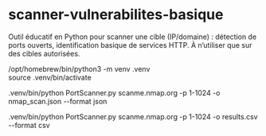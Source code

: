 # scanner-vulnerabilites-basique
Outil éducatif en Python pour scanner une cible (IP/domaine) : détection de ports ouverts, identification basique de services HTTP. À n’utiliser que sur des cibles autorisées.

/opt/homebrew/bin/python3 -m venv .venv                                                      
source .venv/bin/activate

.venv/bin/python PortScanner.py scanme.nmap.org -p 1-1024 -o nmap_scan.json --format json

.venv/bin/python PortScanner.py scanme.nmap.org -p 1-1024 -o results.csv --format csv